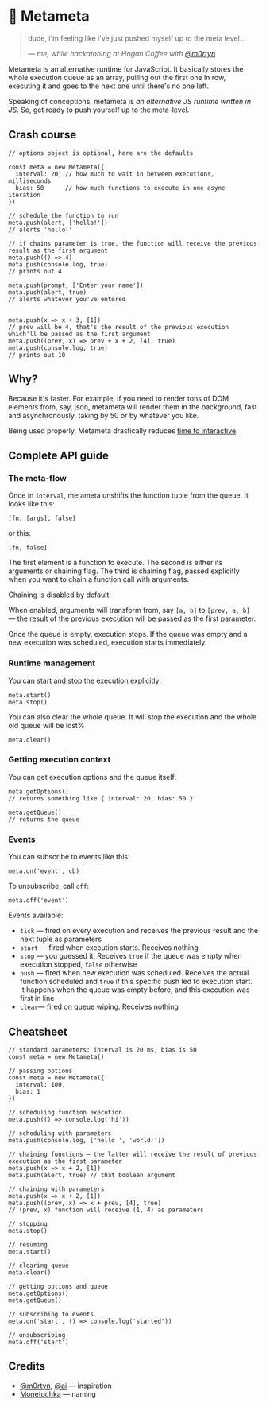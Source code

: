 # 🤪 Metameta 
> dude, i'm feeling like i've just pushed myself up to the meta level...
>
>— <cite>me, while hackatoning at Hogan Coffee with [@m0rtyn](https://github.com/m0rtyn)</cite>

Metameta is an alternative runtime for JavaScript. It basically stores the whole execution queue as an array, pulling out the first one in row, executing it and goes to the next one until there's no one left.

Speaking of conceptions, metameta is _an alternative JS runtime written in JS_. So, get ready to push yourself up to the meta-level.


## Crash course
```JS
// options object is optional, here are the defaults

const meta = new Metameta({
  interval: 20, // how much to wait in between executions, milliseconds
  bias: 50      // how much functions to execute in one async iteration
})

// schedule the function to run
meta.push(alert, ['hello!'])
// alerts 'hello!'

// if chains parameter is true, the function will receive the previous result as the first argument
meta.push(() => 4)
meta.push(console.log, true)
// prints out 4

meta.push(prompt, ['Enter your name'])
meta.push(alert, true)
// alerts whatever you've entered


meta.push(x => x + 3, [1])
// prev will be 4, that's the result of the previous execution which'll be passed as the first argument
meta.push((prev, x) => prev + x + 2, [4], true)
meta.push(console.log, true)
// prints out 10
```

## Why?
Because it's faster. For example, if you need to render tons of DOM elements from, say, json, metameta will render them in the background, fast and asynchronously, taking by 50 or by whatever you like.

Being used properly, Metameta drastically reduces [time to interactive](https://developers.google.com/web/tools/lighthouse/audits/time-to-interactive).

## Complete API guide

### The meta-flow

Once in `interval`, metameta unshifts the function tuple from the queue. It looks like this:
```JS
[fn, [args], false]
```

or this:
```JS
[fn, false]
```

The first element is a function to execute. The second is either its arguments or chaining flag. The third is chaining flag, passed explicitly when you want to chain a function call with arguments.

Chaining is disabled by default.

When enabled, arguments will transform from, say `[a, b]` to `[prev, a, b]` — the result of the previous execution will be passed as the first parameter.

Once the queue is empty, execution stops. If the queue was empty and a new execution was scheduled, execution starts immediately.


### Runtime management

You can start and stop the execution explicitly:
```JS
meta.start()
meta.stop()
```

You can also clear the whole queue. It will stop the execution and the whole old queue will be lost%
```JS
meta.clear()
```

### Getting execution context

You can get execution options and the queue itself:
```JS
meta.getOptions()
// returns something like { interval: 20, bias: 50 }

meta.getQueue()
// returns the queue
```

### Events
You can subscribe to events like this:
```JS
meta.on('event', cb)
```

To unsubscribe, call `off`:
```JS
meta.off('event')
```

Events available:
 - `tick` — fired on every execution and receives the previous result and the next tuple as parameters  
 - `start` — fired when execution starts. Receives nothing  
 - `stop` — you guessed it. Receives `true` if the queue was empty when execution stopped, `false` otherwise  
 - `push` — fired when new execution was scheduled. Receives the actual function scheduled and `true` if this specific push led to execution start. It happens when the queue was empty before, and this execution was first in line  
 - `clear`— fired on queue wiping. Receives nothing  


## Cheatsheet
```JS
// standard parameters: interval is 20 ms, bias is 50
const meta = new Metameta()

// passing options
const meta = new Metameta({
  interval: 100,
  bias: 1
})

// scheduling function execution
meta.push(() => console.log('hi'))

// scheduling with parameters
meta.push(console.log, ['hello ', 'world!'])

// chaining functions — the latter will receive the result of previous execution as the first parameter
meta.push(x => x + 2, [1])
meta.push(alert, true) // that boolean argument

// chaining with parameters
meta.push(x => x + 2, [1])
meta.push((prev, x) => x + prev, [4], true)
// (prev, x) function will receive (1, 4) as parameters

// stopping
meta.stop()

// resuming
meta.start()

// clearing queue
meta.clear()

// getting options and queue
meta.getOptions()
meta.getQueue()

// subscribing to events
meta.on('start', () => console.log('started'))

// unsubscribing
meta.off('start')
```

## Credits
- [@m0rtyn](https://github.com/m0rtyn), [@ai](https://github.com/ai) — inspiration  
- [Monetochka](https://vk.com/lisamonetka) — naming
